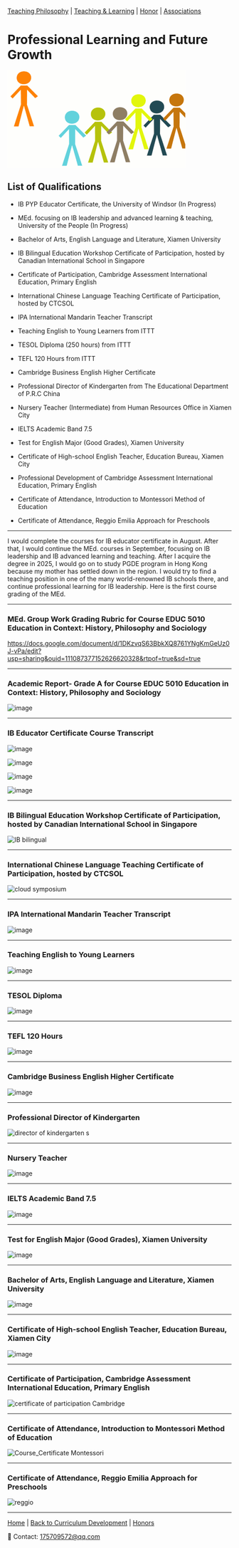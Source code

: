 [Teaching Philosophy](./philosophya.md) | [Teaching & Learning](./teachingandlearning1.md) | [Honor](./honors.md) | [Associations](./associations.md)

# Professional Learning and Future Growth

<img src="PD s.gif" align="center"/>

## List of Qualifications

- IB PYP Educator Certificate, the University of Windsor (In Progress)

- MEd. focusing on IB leadership and advanced learning & teaching, University of the People (In Progress)

- Bachelor of Arts, English Language and Literature, Xiamen University

- IB Bilingual Education Workshop Certificate of Participation, hosted by Canadian International School in Singapore

- Certificate of Participation, Cambridge Assessment International Education, Primary English

- International Chinese Language Teaching Certificate of Participation, hosted by CTCSOL

- IPA International Mandarin Teacher Transcript

- Teaching English to Young Learners from ITTT

- TESOL Diploma (250 hours) from ITTT

- TEFL 120 Hours from ITTT

- Cambridge Business English Higher Certificate

- Professional Director of Kindergarten from The Educational Department of P.R.C China

- Nursery Teacher (Intermediate) from Human Resources Office in Xiamen City

- IELTS Academic Band 7.5

- Test for English Major (Good Grades), Xiamen University

- Certificate of High-school English Teacher, Education Bureau, Xiamen City

- Professional Development of Cambridge Assessment International Education, Primary English

- Certificate of Attendance, Introduction to Montessori Method of Education

- Certificate of Attendance, Reggio Emilia Approach for Preschools

---

I would complete the courses for IB educator certificate in August. After that, I would continue the MEd. courses in September, focusing on IB leadership and IB advanced learning and teaching. After I acquire the degree in 2025, I would go on to study PGDE program in Hong Kong because my mother has settled down in the region. I would try to find a teaching position in one of the many world-renowned IB schools there, and continue professional learning for IB leadership. Here is the first course grading of the MEd.

---

### MEd. Group Work Grading Rubric for Course EDUC 5010 Education in Context: History, Philosophy and Sociology

<https://docs.google.com/document/d/1DKzvqS63BbkXQ8761YNgKmGeUz0J-vPa/edit?usp=sharing&ouid=111087377152626620328&rtpof=true&sd=true>

---

### Academic Report- Grade A for Course EDUC 5010 Education in Context: History, Philosophy and Sociology

![image](https://user-images.githubusercontent.com/109213222/179459422-f399f5d0-fb72-49aa-b10d-e6fa6de5948c.png)

---

### IB Educator Certificate Course Transcript

![image](https://user-images.githubusercontent.com/109213222/180366410-e0aad636-758b-4723-be60-08a097b44989.png)

![image](https://user-images.githubusercontent.com/109213222/180366431-eaff67a5-6a9f-4fde-abbb-27f10bfc4912.png)

![image](https://user-images.githubusercontent.com/109213222/180366450-11a2c85f-6ed6-4d96-88e1-4190f9aec9a0.png)

![image](https://user-images.githubusercontent.com/109213222/180366480-14c7c25b-637c-425e-86d1-02def6777856.png)

---

### IB Bilingual Education Workshop Certificate of Participation, hosted by Canadian International School in Singapore

![IB bilingual](https://user-images.githubusercontent.com/109213222/184063629-c51e0ff8-3fac-4258-8a3b-c98108ab4dc6.JPG)

---

### International Chinese Language Teaching Certificate of Participation, hosted by CTCSOL

![cloud symposium](https://user-images.githubusercontent.com/109213222/184063507-9f9d43db-abce-4be8-ad4b-6249cb37ada9.JPG)

---

### IPA International Mandarin Teacher Transcript

![image](https://user-images.githubusercontent.com/109213222/183637864-216ba52d-5efc-42f9-afd6-80d28d67955c.png)

---

### Teaching English to Young Learners

![image](https://user-images.githubusercontent.com/109213222/181924694-13c185c5-7107-4e94-b6f4-d1572b39954c.png)

---

### TESOL Diploma

![image](https://user-images.githubusercontent.com/109213222/179466727-80fb1463-10a3-4adc-90b7-d0ee80be22b7.png)

---

### TEFL 120 Hours

![image](https://user-images.githubusercontent.com/109213222/179466439-881b73b0-74b0-4da6-b52d-e3067cd15513.png)

---

### Cambridge Business English Higher Certificate

![image](https://user-images.githubusercontent.com/109213222/181924352-1c059da3-9331-4019-98b6-aac3185305a1.png)

---

### Professional Director of Kindergarten

![director of kindergarten s](https://user-images.githubusercontent.com/109213222/184063754-0ef8bd31-f4ba-489a-9868-c5a35dd53e42.JPG)

---

### Nursery Teacher

![image](https://user-images.githubusercontent.com/109213222/183637753-980f3cd7-ab9b-4718-b631-e7783f833ba3.png)

---

### IELTS Academic Band 7.5

![image](https://user-images.githubusercontent.com/109213222/182404650-8657bbed-38ee-41a4-a4a8-fc068f717e5f.png)

---

### Test for English Major (Good Grades), Xiamen University

![image](https://user-images.githubusercontent.com/109213222/183637986-4465f41b-7421-4d43-ac44-368917828106.png)

---

### Bachelor of Arts, English Language and Literature, Xiamen University

![image](https://user-images.githubusercontent.com/109213222/183640461-948c16fd-7124-4510-b852-c362f12d91e9.png)

---

### Certificate of High-school English Teacher, Education Bureau, Xiamen City

![image](https://user-images.githubusercontent.com/109213222/183640579-394b9b1f-c51a-4c14-aeda-639a4bac4ce4.png)

---

### Certificate of Participation, Cambridge Assessment International Education, Primary English

![certificate of participation Cambridge](https://user-images.githubusercontent.com/109213222/185746292-2e1fbaaf-3eb9-4693-9205-d95200381299.JPG)

---

### Certificate of Attendance, Introduction to Montessori Method of Education

![Course_Certificate Montessori](https://user-images.githubusercontent.com/109213222/184590731-0f037e92-01c5-4fbd-ba10-f2667faf4ffc.JPG)

---

### Certificate of Attendance, Reggio Emilia Approach for Preschools

![reggio](https://user-images.githubusercontent.com/109213222/184590659-d7bd3fed-fe5e-4014-b5a9-8c7fed0a5cea.JPG)

---

 [Home](./README.md) | [Back to Curriculum Development](./curriculum.md) | [Honors](./honors.md)

📧 Contact:
<175709572@qq.com>
